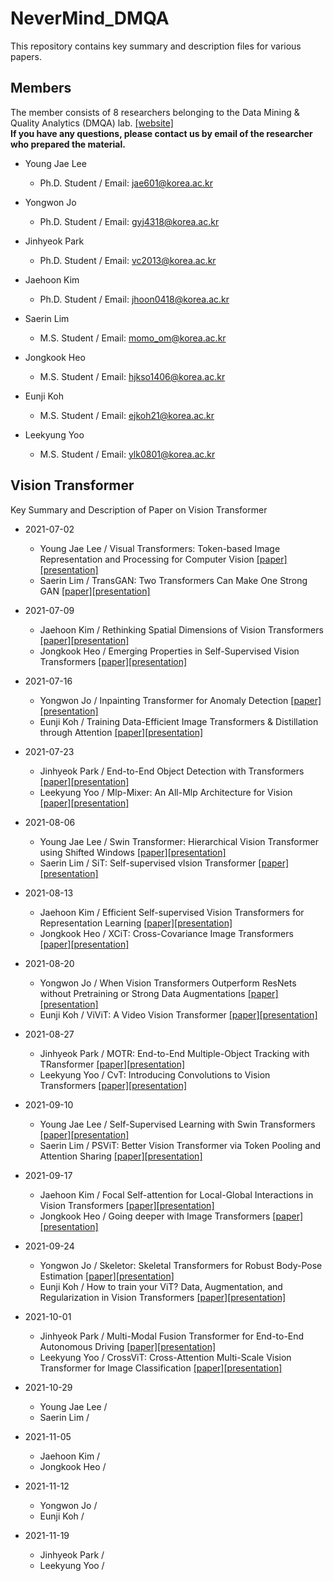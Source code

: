 # NeverMind_DMQA
This repository contains key summary and description files for various papers.

## Members
The member consists of 8 researchers belonging to the Data Mining & Quality Analytics (DMQA) lab. [[website]](http://dmqa.korea.ac.kr/) \
**If you have any questions, please contact us by email of the researcher who prepared the material.**

* Young Jae Lee
  * Ph.D. Student / Email: jae601@korea.ac.kr
  
* Yongwon Jo
  * Ph.D. Student / Email: gyj4318@korea.ac.kr
  
* Jinhyeok Park
  * Ph.D. Student / Email: vc2013@korea.ac.kr
  
* Jaehoon Kim
  * Ph.D. Student / Email: jhoon0418@korea.ac.kr
  
* Saerin Lim
  * M.S. Student / Email: momo_om@korea.ac.kr
  
* Jongkook Heo
  * M.S. Student / Email: hjkso1406@korea.ac.kr
  
* Eunji Koh
  * M.S. Student / Email: ejkoh21@korea.ac.kr
  
* Leekyung Yoo
  * M.S. Student / Email: ylk0801@korea.ac.kr

## Vision Transformer
Key Summary and Description of Paper on Vision Transformer

* 2021-07-02
  * Young Jae Lee / Visual Transformers: Token-based Image Representation and Processing for Computer Vision [[paper]](https://arxiv.org/abs/2006.03677)[[presentation]](https://github.com/dudwojae/NeverMind_DMQA/blob/main/VisionTransformer/20210702/%5B20210702%5DVisual%20Transformers%20-%20Token-based%20Image%20Representation%20and%20Processing%20for%20Computer%20Vision.pdf)
  * Saerin Lim / TransGAN: Two Transformers Can Make One Strong GAN [[paper]](https://arxiv.org/abs/2102.07074)[[presentation]](https://github.com/dudwojae/NeverMind_DMQA/blob/main/VisionTransformer/20210702/%5B20210702%5DTransGAN-Two%20Transformers%20Can%20Make%20One%20Strong%20GAN.pdf)


* 2021-07-09
  * Jaehoon Kim / Rethinking Spatial Dimensions of Vision Transformers [[paper]](https://arxiv.org/abs/2103.16302)[[presentation]](https://github.com/dudwojae/NeverMind_DMQA/blob/main/VisionTransformer/20210709/%5B20210709%5DRethinking%20Spatial%20Dimensions%20of%20Vision%20Transformers.pdf)
  * Jongkook Heo / Emerging Properties in Self-Supervised Vision Transformers [[paper]](https://arxiv.org/abs/2104.14294)[[presentation]](https://github.com/dudwojae/NeverMind_DMQA/blob/main/VisionTransformer/20210709/%5B20210709%5DEmerging%20Properties%20in%20Self-Supervised%20Vision%20Transformer.pdf)

* 2021-07-16
  * Yongwon Jo / Inpainting Transformer for Anomaly Detection [[paper]](https://arxiv.org/abs/2104.13897)[[presentation]](https://github.com/dudwojae/NeverMind_DMQA/blob/main/VisionTransformer/20210716/%5B20210716%5D%20Inpainting%20Tranformer%20for%20Anomaly%20Detection.pdf)
  * Eunji Koh / Training Data-Efficient Image Transformers & Distillation through Attention [[paper]](http://proceedings.mlr.press/v139/touvron21a.html)[[presentation]](https://github.com/dudwojae/NeverMind_DMQA/blob/main/VisionTransformer/20210716/%5B20210716%5DTraining%20data-efficient%20image%20transformers%20%26%20distillation%20through%20attention.pdf)

* 2021-07-23
  * Jinhyeok Park / End-to-End Object Detection with Transformers [[paper]](https://arxiv.org/abs/2005.12872)[[presentation]](https://github.com/dudwojae/NeverMind_DMQA/blob/main/VisionTransformer/20210723/%5B20210723%5DEnd%20to%20End%20Object%20Detection%20with%20Transformers.pdf)
  * Leekyung Yoo / Mlp-Mixer: An All-Mlp Architecture for Vision [[paper]](https://arxiv.org/abs/2105.01601)[[presentation]](https://github.com/dudwojae/NeverMind_DMQA/blob/main/VisionTransformer/20210723/%5B20210723%5DMLP-Mixer%20-%20An%20all-MLP%20Architecture%20for%20Vision.pdf)

* 2021-08-06
  * Young Jae Lee / Swin Transformer: Hierarchical Vision Transformer using Shifted Windows [[paper]](https://arxiv.org/abs/2103.14030)[[presentation]](https://github.com/dudwojae/NeverMind_DMQA/blob/main/VisionTransformer/20210806/%5B20210806%5DSwin%20Transformer%20-%20Hierarchical%20Vision%20Transformer%20using%20Shifted%20Windows.pdf)
  * Saerin Lim / SiT: Self-supervised vIsion Transformer [[paper]](https://arxiv.org/abs/2104.03602)[[presentation]](https://github.com/dudwojae/NeverMind_DMQA/blob/main/VisionTransformer/20210806/%5B20210806%5DSiT%20-%20Self-supervised%20vision%20Transformer.pdf)

* 2021-08-13
  * Jaehoon Kim / Efficient Self-supervised Vision Transformers for Representation Learning [[paper]](https://arxiv.org/abs/2106.09785)[[presentation]](https://github.com/dudwojae/NeverMind_DMQA/blob/main/VisionTransformer/20210813/%5B20210813%5DEfficient%20Self-supervised%20Vision%20Transformers%20for%20Representation%20Learning.pdf)
  * Jongkook Heo / XCiT: Cross-Covariance Image Transformers [[paper]](https://arxiv.org/abs/2106.09681)[[presentation]](https://github.com/dudwojae/NeverMind_DMQA/blob/main/VisionTransformer/20210813/%5B20210813%5D%20XCiT-%20Cross-Covariance%20Image%20Transformers.pdf)

* 2021-08-20
  * Yongwon Jo / When Vision Transformers Outperform ResNets without Pretraining or Strong Data Augmentations [[paper]](https://arxiv.org/abs/2106.01548)[[presentation]](https://github.com/dudwojae/NeverMind_DMQA/blob/main/VisionTransformer/20210820/%5B20210820%5DWhen%20Vision%20Trnasformers%20Outperform%20ResNets%20without%20Pretraining.pdf)
  * Eunji Koh / ViViT: A Video Vision Transformer [[paper]](https://arxiv.org/abs/2103.15691)[[presentation]](https://github.com/dudwojae/NeverMind_DMQA/blob/main/VisionTransformer/20210820/%5B20210820%5DViViT_A%20Video%20Vision%20Transformer.pdf)

* 2021-08-27
  * Jinhyeok Park / MOTR: End-to-End Multiple-Object Tracking with TRansformer [[paper]](https://arxiv.org/abs/2105.03247)[[presentation]](https://github.com/dudwojae/NeverMind_DMQA/blob/main/VisionTransformer/20210827/%5B20210827%5DMOTR%20-%20End-to-End%20Multiple-Object%20Tracking%20with%20TRansformer.pdf)
  * Leekyung Yoo / CvT: Introducing Convolutions to Vision Transformers [[paper]](https://arxiv.org/abs/2103.15808)[[presentation]](https://github.com/dudwojae/NeverMind_DMQA/blob/main/VisionTransformer/20210827/%5B20210827%5DCvT%20-%20Introducing%20Convolutions%20to%20Vision%20Transformers.pdf)

* 2021-09-10
  * Young Jae Lee / Self-Supervised Learning with Swin Transformers [[paper]](https://arxiv.org/abs/2105.04553)[[presentation]](https://github.com/dudwojae/NeverMind_DMQA/blob/main/VisionTransformer/20210910/%5B20210910%5DSelf-Supervised%20Learning%20with%20Swin%20Transformers.pdf)
  * Saerin Lim / PSViT: Better Vision Transformer via Token Pooling and Attention Sharing [[paper]](https://arxiv.org/abs/2108.03428)[[presentation]](https://github.com/dudwojae/NeverMind_DMQA/blob/main/VisionTransformer/20210910/%5B20210910%5DPSViT%20Better%20Vision%20Transformer%20via%20Token%20Pooling%20and%20Attention%20Sharing.pdf)

* 2021-09-17
  * Jaehoon Kim / Focal Self-attention for Local-Global Interactions in Vision Transformers [[paper]](https://arxiv.org/abs/2107.00641)[[presentation]](https://github.com/dudwojae/NeverMind_DMQA/blob/main/VisionTransformer/20210917/%5B20210917%5DFocal%20Self-attention%20for%20Local-Global%20Interactions%20in%20Vision%20Transformers.pdf)
  * Jongkook Heo / Going deeper with Image Transformers [[paper]](https://arxiv.org/abs/2103.17239)[[presentation]](https://github.com/dudwojae/NeverMind_DMQA/blob/main/VisionTransformer/20210917/%5B20210917%5DCaiT-%20Going%20deeper%20with%20Image%20Transformers.pdf)

* 2021-09-24
  * Yongwon Jo / Skeletor: Skeletal Transformers for Robust Body-Pose Estimation [[paper]](https://openaccess.thecvf.com/content/CVPR2021W/ChaLearn/html/Jiang_Skeletor_Skeletal_Transformers_for_Robust_Body-Pose_Estimation_CVPRW_2021_paper.html)[[presentation]](https://github.com/dudwojae/NeverMind_DMQA/blob/main/VisionTransformer/20210924/%5B20210924%5DSkeletor%3DSkeletal%20Transformers%20for%20Robust%20Body-Pose%20Estimation.pdf)
  * Eunji Koh / How to train your ViT? Data, Augmentation, and Regularization in Vision Transformers [[paper]](https://arxiv.org/abs/2106.10270)[[presentation]](https://github.com/dudwojae/NeverMind_DMQA/blob/main/VisionTransformer/20210924/%5B20210924%5DHow%20to%20train%20your%20ViT.%20Data%2C%20Augmentation%2C%20and%20Regularization%20in%20Vision%20Transformers.pdf)

* 2021-10-01
  * Jinhyeok Park / Multi-Modal Fusion Transformer for End-to-End Autonomous Driving [[paper]](https://openaccess.thecvf.com/content/CVPR2021/html/Prakash_Multi-Modal_Fusion_Transformer_for_End-to-End_Autonomous_Driving_CVPR_2021_paper.html)[[presentation]](https://github.com/dudwojae/NeverMind_DMQA/blob/main/VisionTransformer/20211001/%5B20211001%5DMulti-Modal%20Fusion%20Transformer%20for%20End-to-End%20Autonomous%20Driving.pdf)
  * Leekyung Yoo / CrossViT: Cross-Attention Multi-Scale Vision Transformer for Image Classification [[paper]](https://arxiv.org/abs/2103.14899)[[presentation]](https://github.com/dudwojae/NeverMind_DMQA/blob/main/VisionTransformer/20211001/%5B20211001%5DCrossViT%20-%20Cross-Attention%20Multi-Scale%20Vision%20Transformer%20for%20Image%20Classification.pdf)

* 2021-10-29
  * Young Jae Lee / 
  * Saerin Lim /

* 2021-11-05
  * Jaehoon Kim /
  * Jongkook Heo /

* 2021-11-12
  * Yongwon Jo / 
  * Eunji Koh /

* 2021-11-19
  * Jinhyeok Park /
  * Leekyung Yoo /
